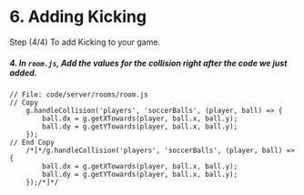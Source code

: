 # 6. Adding Kicking

Step (4/4) To add Kicking to your game. 

##### 4. In `room.js`, Add the values for the collision right after the code we just added.

```
// File: code/server/rooms/room.js
// Copy 
	g.handleCollision('players', 'soccerBalls', (player, ball) => {
		ball.dx = g.getXTowards(player, ball.x, ball.y);
		ball.dy = g.getYTowards(player, ball.x, ball.y);
	});
// End Copy
	/*[*/g.handleCollision('players', 'soccerBalls', (player, ball) => {
		ball.dx = g.getXTowards(player, ball.x, ball.y);
		ball.dy = g.getYTowards(player, ball.x, ball.y);
	});/*]*/
```